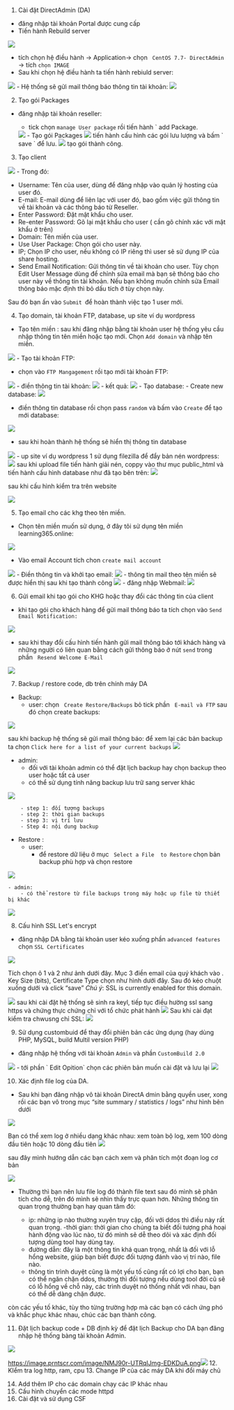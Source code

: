 1. Cài đặt DirectAdmin (DA)
- đăng nhập tài khoản Portal được cung cấp
- Tiến hành Rebuild server 
<img src="https://image.prntscr.com/image/EPH8aQo0RHiwf22tQYp2qg.png">

- tích chọn hệ điều hành -> Application-> chọn ` CentOS 7.7- DirectAdmin` -> tích `chọn IMAGE `
- Sau khi chọn hệ điều hành ta tiến hành rebiuld server:
<img src="https://image.prntscr.com/image/yzYKD9ncTmyJnGYu4DQG7A.png">
- Hệ thống sẽ gửi mail thông báo thông tin tài khoản:
<img src="https://image.prntscr.com/image/ajslfSwxRV6ffd5UmgZ8TA.png">

2. Tạo gói Packages
- đăng nhập tài khoản reseller:
  - tick chọn `manage User package` rồi tiến hành ` add Package.

  <img src="https://image.prntscr.com/image/-mmAMvHbT5ygy55jQgQRcw.png">
  - Tạo gói Packages
  <img src="https://image.prntscr.com/image/c7zvTeNRTtGCmLPXF7UjPw.png">
  tiến hành cấu hình các gói lưu lượng và bấm ` save ` để lưu.
  <img src="https://image.prntscr.com/image/aqO7yF2bTX_PbuzOe2Wpew.png">
  tạo gói thành công.
3. Tạo client
 <img src="https://image.prntscr.com/image/WHfiAj1xS2iDfPkv9C3CRQ.png">
 - Trong đó:

   - Username: Tên của user, dùng để đăng nhập vào quản lý hosting của user đó.
   - E-mail: E-mail dùng để liên lạc với user đó, bao gồm việc gửi thông tin về tài khoản và các thông báo từ Reseller.
   - Enter Password: Đặt mật khẩu cho user.
   - Re-enter Password: Gõ lại mật khẩu cho user ( cần gõ chính xác với mật khẩu ở trên)
   - Domain: Tên miền của user.
   - Use User Package: Chọn gói cho user này.
   - IP; Chọn IP cho user, nếu không có IP riêng thì user sẽ sử dụng IP của share hosting.
   - Send Email Notification: Gửi thông tin về tài khoản cho user. Tùy chọn Edit User Message dùng để chỉnh sửa email mà bạn sẽ thông báo cho user này về thông tin tài khoản. Nếu bạn không muốn chỉnh sửa Email thông báo mặc định thì bỏ dấu tích ở tùy chọn này.

Sau đó bạn ấn vào `Submit `để hoàn thành việc tạo 1 user mới.

4. Tạo domain, tài khoản FTP, database, up site ví dụ wordpress
- Tạo tên miền :
sau khi đăng nhập bằng tài khoản user hệ thống yêu cầu nhập thông tin tên miền hoặc tạo mới. Chọn `Add domain` và nhập tên miền.

<img src="https://image.prntscr.com/image/VYk-GhmGSG6SgTcSUrcKow.png">
- Tạo tài khoản FTP:

  - chọn vào  `FTP Mangagement` rồi tạo mới tài khoản FTP:
<img src="https://image.prntscr.com/image/hNcPdolSRY_VM9Te_kx_eA.png">
  - điền thông tin tài khoản:
<img src="https://image.prntscr.com/image/eDWJLt8iQfSZwkPDatWQ4g.png">
  - kết quả: 
  <img src="https://image.prntscr.com/image/fRMX4UUpQSuit5mDHxBu0A.png">
- Tạo database:
  - Create new database:

  <img src="https://image.prntscr.com/image/MmFh25HMRa_pAHy5B6z7cQ.png">   

  - điền thông tin database rồi chọn pass `random` và bấm vào `Create` để tạo mới database:

   <img src="https://image.prntscr.com/image/u_YCY_p5TaiTpN38u0CVsQ.png">  

   - sau khi hoàn thành hệ thống sẽ hiển thị thông tin database 
   <img src="https://image.prntscr.com/image/vgCCW0b2TAmbypXvgc7Lqg.png">  
- up site ví dụ wordpress
   1 sử dụng filezilla để đẩy bản nén wordpress:
 <img src="https://image.prntscr.com/image/r5bebSbxRVioL2lMuXMTMQ.png">
   sau khi upload file tiến hành giải nén, coppy vào thư mục public_html và tiến hành cấu hình database như đã tạo bên trên:

 <img src="https://image.prntscr.com/image/KZPeITbETvyIdb29U9UIgA.png">
  
  sau khi cấu hình kiểm tra trên website

  <img src="https://image.prntscr.com/image/95xtV0Y7SQuLBoL4igo3vQ.png">

5. Tạo email cho các khg theo tên miền.
- Chọn tên miền muốn sử dụng, ở đây tôi sử dụng tên miền learning365.online:
<img src="https://image.prntscr.com/image/vjFWn8g8T3OpBR-759nrTg.png">

- Vào email Account tích chon `create mail account`
<img src="https://image.prntscr.com/image/GvZ9VhA3TIWEOHAUYmNTcQ.png">
- Điền thông tin và khởi tạo email:
<img src="https://image.prntscr.com/image/WaYXZYUcSpmE7uR2FkdyPg.png">
- thông tin mail theo tên miền sẽ được hiển thị sau khi tạo thành công
<img src="https://image.prntscr.com/image/emQ3Z4EKT0SS_nzXUij8og.png">
- đăng nhập Webmail:
<img src="https://image.prntscr.com/image/ngAY4_b0Tw2mosC2CK8MBA.png">

6. Gửi email khi tạo gói cho KHG hoặc thay đổi các thông tin của client
- khi tạo gói cho khách hàng để gửi mail thông báo ta tích chọn vào `Send Email Notification:`
<img src="https://image.prntscr.com/image/6X6P4FbiSKSgWtwDpfNDvg.png">

- sau khi thay đổi cấu hình tiến hành gửi mail thông báo tới khách hàng và những người có liên quan bằng cách gửi thông báo ở nút `send` trong phần ` Resend Welcome E-Mail`
<img src="https://image.prntscr.com/image/oLTywJOETre3vE0qQspQgA.png">

7. Backup / restore code, db trên chính máy DA
- Backup: 
   - user:
chọn ` Create Restore/Backups` bỏ tick phần ` E-mail và FTP` sau đó chọn create backups:
<img src="https://image.prntscr.com/image/SoJNBX6XQRynYPtxF8PD_Q.png">

 sau khi backup hệ thống sẽ gửi mail thông báo:
 để xem lại các bản backup ta chọn `Click here for a list of your current backups`
 <img src="https://image.prntscr.com/image/ZInHgdcfSD2Lsug0vLPXsw.png">
   - admin:
        - đối với tài khoản admin có thể đặt lịch backup hay chọn backup theo user hoặc tất cả user
        - có thể sử dụng tính năng backup lưu trữ sang server khác
    
 <img src="https://image.prntscr.com/image/QY1z6aWDRqKVNM_pRxCOcA.png">
       
        - step 1: đối tượng backups
        - step 2: thời gian backups
        - step 3: vị trí lưu
        - Step 4: nội dung backup
- Restore :
    - user:
       - để restore dữ liệu ở mục ` Select a File  to Restore` chọn bản backup phù hợp và chọn restore
<img src="https://image.prntscr.com/image/8fDBmX52SRqaLSDw6_u-AA.png">

    - admin: 
        - có thể restore từ file backups trong máy hoặc up file từ thiết bị khác
<img src="https://image.prntscr.com/image/dpetU8naR4qHsig0zGhsqw.png">

8. Cấu hình SSL Let's encrypt
- đăng nhập DA bằng tài khoản user kéo xuống phần `advanced features` chọn `SSL Certificates`

<img src="https://image.prntscr.com/image/5oWWgwZOSP2gZi2qgTDOZQ.png">

Tích chọn ô 1 và 2 như ảnh dưới đây. Mục 3 điền email của quý khách vào . Key Size (bits), Certificate Type chọn như hình dưới đây. Sau đó kéo chuột xuống dưới và click “save”
*Chú ý*: SSL is currently enabled for this domain.



<img src="https://image.prntscr.com/image/pIC9ZewVTmW1Vn2rZY6URg.png">
sau khi cài đặt hệ thống sẽ sinh ra keyl, tiếp tục điều hường ssl sang https và chứng thực chứng chỉ với tổ chức phát hành

<img src="https://image.prntscr.com/image/azQWWJL5SIChqwZcKNL9vQ.png">
Sau khi cài đạt kiểm tra chwusng chỉ SSL:
<img src="https://image.prntscr.com/image/Noubw_teRBOO_-35M6mxig.png">

9. Sử dụng custombuid để thay đổi phiên bản các ứng dụng (hay dùng PHP, MySQL, build Multil version PHP)
- đăng nhập hệ thống với tài khoản `Admin` và phần `CustomBuild 2.0`
<img src="https://image.prntscr.com/image/hLnJt7TdRfWqmSo0GEI9EQ.png">
- tới phần ` Edit Opition` chọn các phiên bản muốn cài đặt và lưu lại

<img src="https://image.prntscr.com/image/A3Tjxy08TUO-qxP8IrlZ7g.png">


10. Xác định file log của DA.
- Sau khi bạn đăng nhập vô tài khoản DirectA dmin bằng quyền user, xong rồi các bạn vô trong mục “site summary / statistics / logs” như hình bên dưới 
<img src="https://image.prntscr.com/image/sFHf_1djQuq-0VifqA3ofA.png">

Bạn có thể xem log ở nhiều dạng khác nhau: xem toàn bộ log, xem 100 dòng đầu tiên hoặc 10 dòng đầu tiên
<img src="https://image.prntscr.com/image/VtuBC_erQWK0Gp5mAR9zsA.png">

sau đây mình hướng dẫn các bạn cách xem và phân tích một đoạn log cơ bản

<img src="https://image.prntscr.com/image/HG9Xu_bsRlW_E5g3N9UdoQ.png">

  - Thường thì bạn nên lưu file log đó thành file text sau đó mình sẽ phân tích cho dễ, trên đó mình sẽ nhìn thấy trực quan hơn. Những thông tin quan trọng thường bạn hay quan tâm đó:

    - ip: những ip nào thường xuyên truy cập, đối với ddos thì điều này rất quan trọng.
    -thời gian: thời gian cho chúng ta biết đối tượng phá hoại hành động vào lúc nào, từ đó mình sẽ dễ theo dõi và xác định đối tượng dùng tool hay dùng tay.
    - đường dẫn: đây là một thông tin khá quan trọng, nhất là đối với lỗ hổng website, giúp bạn biết được đối tượng đánh vào vị trí nào, file nào.
    - thông tin trình duyệt cũng là một yếu tố cũng rất có lợi cho bạn, bạn có thể ngăn chặn ddos, thường thì đối tượng nếu dùng tool đời cũ sẽ có lỗ hổng về chỗ này, các trình duyệt nó thống nhất với nhau, bạn có thể dễ dàng chặn được.

còn các yếu tố khác, tùy tho từng trường hợp mà các bạn có cách ứng phó và khắc phục khác nhau, chúc các bạn thành công.

11. Đặt lịch backup code + DB định kỳ
để đặt lịch Backup cho DA bạn đăng nhập hệ thống bàng tài khoản Admin.
  <img src="https://image.prntscr.com/image/N69FIawGQNygTCv_idm99Q.png">

  https://image.prntscr.com/image/NMJ90r-UTRqIJmg-EDKDuA.png<img src="https://image.prntscr.com/image/NMJ90r-UTRqIJmg-EDKDuA.png">
12. KIểm tra log http, ram, cpu
13. Change IP của các máy DA khi đổi máy chủ

14. Add thêm IP cho các domain chạy các IP khác nhau
15. Cấu hình chuyển các mode httpd
16. Cài đặt và sử dụng CSF